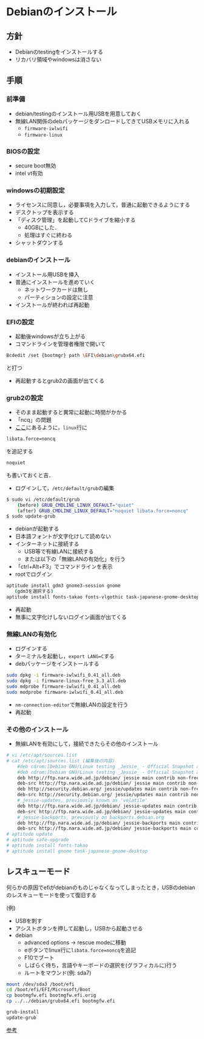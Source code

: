 
# Debianのインストール

## 方針

- Debianのtestingをインストールする
- リカバリ領域やwindowsは消さない

## 手順

### 前準備

- debian/testingのインストール用USBを用意しておく
- 無線LAN関係のdebパッケージをダンロードしてきてUSBメモリに入れる
    - ``firmware-iwlwifi``
    - ``firmware-linux``

### BIOSの設定

- secure boot無効
- intel vt有効

### windowsの初期設定

- ライセンスに同意し，必要事項を入力して，普通に起動できるようにする
- デスクトップを表示する
- 「ディスク管理」を起動してCドライブを縮小する
    - 40GBにした．
    - 処理はすぐに終わる
- シャットダウンする

### debianのインストール

- インストール用USBを挿入
- 普通にインストールを進めていく
    - ネットワークカードは無し
    - パーティションの設定に注意
- インストールが終われば再起動

### EFIの設定

- 起動後windowsが立ち上がる
- コマンドラインを管理者権限で開いて

```sh
Bcdedit /set {bootmgr} path \EFI\debian\grubx64.efi
```

と打つ

- 再起動するとgrub2の画面が出てくる

### grub2の設定

- そのまま起動すると異常に起動に時間がかかる
- 「ncq」の問題
- [ここ](http://marigold.sakura.ne.jp/linux/vaio_pro_13/index.html)にあるように，``linux``行に

```txt
libata.force=noncq
```

を追記する

```txt
noquiet
```

も書いておくと吉．

- ログインして，``/etc/default/grub``の編集

```sh
$ sudo vi /etc/default/grub
    (before) GRUB_CMDLINE_LINUX_DEFAULT="quiet"
    (after) GRUB_CMDLINE_LINUX_DEFAULT="noquiet libata.force=noncq"
$ sudo update-grub
```

- debianが起動する
- 日本語フォントが文字化けして読めない
- インターネットに接続する
    - USB等で有線LANに接続する
    - または以下の「無線LANの有効化」を行う
- 「ctrl+Alt+F3」でコマンドラインを表示
- rootでログイン

```sh
aptitude install gdm3 gnome3-session gnome
   (gdm3を選択する)
aptitude install fonts-takao fonts-vlgothic task-japanese-gnome-desktop
```

- 再起動
- 無事に文字化けしないログイン画面が出てくる

### 無線LANの有効化

- ログインする
- ターミナルを起動し，``export LANG=C``する
- debパッケージをインストールする

```sh
sudo dpkg -i firmware-iwlwifi_0.41_all.deb
sudo dpkg -i firmware-linux-free_3.3_all.deb
sudo mdprobe firmware-iwlwifi_0.41_all.deb
sudo modprobe firmware-iwlwifi_0.41_all.deb
```

- ``nm-connection-editor``で無線LANの設定を行う
- 再起動

### その他のインストール

- 無線LANを有効にして，接続できたらその他のインストール

```sh
# vi /etc/apt/sources.list
# cat /etc/apt/sources.list (編集後の内容)
    #deb cdrom:[Debian GNU/Linux testing _Jessie_ - Official Snapshot amd64 CD Binary-1 20140317-06:12]/ jessie main
    #deb cdrom:[Debian GNU/Linux testing _Jessie_ - Official Snapshot amd64 CD Binary-1 20140317-06:12]/ jessie main
    deb http://ftp.nara.wide.ad.jp/debian/ jessie main contrib non-free
    deb-src http://ftp.nara.wide.ad.jp/debian/ jessie main contrib non-free
    deb http://security.debian.org/ jessie/updates main contrib non-free
    deb-src http://security.debian.org/ jessie/updates main contrib non-free
    # jessie-updates, previously known as 'volatile'
    deb http://ftp.nara.wide.ad.jp/debian/ jessie-updates main contrib non-free
    deb-src http://ftp.nara.wide.ad.jp/debian/ jessie-updates main contrib non-free
    # jessie-backports, previously on backports.debian.org
    deb http://ftp.nara.wide.ad.jp/debian/ jessie-backports main contrib non-free
    deb-src http://ftp.nara.wide.ad.jp/debian/ jessie-backports main contrib non-free
# aptitude update
# aptitude safe-upgrade
# aptitude install fonts-takao
# aptitude install gnome task-japanese-gnome-desktop
```

## レスキューモード

何らかの原因でefiがdebianのものじゃなくなってしまったとき，USBのdebianのレスキューモードを使って復旧する

(例)

- USBを刺す
- アシストボタンを押して起動し，USBから起動させる
- debian
    - advanced options -> rescue modeに移動
    - eボタンでlinux行に``libata.force=noncq``を追記
    - F10でブート
    - しばらく待ち，言語やキーボードの選択を(グラフィカルに)行う
    - ルートをマウンド(例: sda7)

```sh
mount /dev/sda3 /boot/efi
cd /boot/efi/EFI/Microsoft/Boot
cp bootmgfw.efi bootmgfw.efi.orig
cp ../../debian/grubx64.efi bootmgfw.efi
```

```sh
grub-install
update-grub
```

[参考](http://pcdennokan.dip.jp/site/hardware/vaiopro11_debian/)
